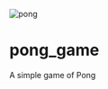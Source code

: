 ![pong](https://user-images.githubusercontent.com/78149229/111024013-0768f300-83e5-11eb-8b84-4ebe440853ed.png)
# pong_game
A simple game of Pong
